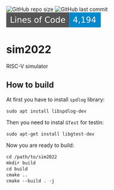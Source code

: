 ![GitHub repo size](https://img.shields.io/github/repo-size/106-inc/sim2022?style=?style=flat-square)
![GitHub last commit](https://img.shields.io/github/last-commit/106-inc/sim2022?color=red&?style=flat-square)
![Generated Button](https://raw.githubusercontent.com/106-inc/sim2022/image-data/badge.svg)

# sim2022
RISC-V simulator

## How to build

At first you have to install `spdlog` library:
```
sudo apt install libspdlog-dev
```
Then you need to instal `GTest` for testin:
```
sudo apt-get install libgtest-dev
```
Now you are ready to build:
```
cd /path/to/sim2022
mkdir build
cd build
cmake ..
cmake --build . -j
```
